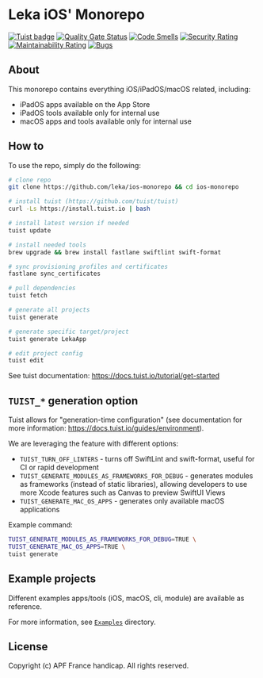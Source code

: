 # Leka iOS' Monorepo

[![Tuist badge](https://img.shields.io/badge/Powered%20by-Tuist-blue)](https://tuist.io) [![Quality Gate Status](https://sonarcloud.io/api/project_badges/measure?project=leka_ios-monorepo&metric=alert_status&token=ae37dc9610e171e3c40c43642f1697e2e5f05db4)](https://sonarcloud.io/summary/new_code?id=leka_ios-monorepo) [![Code Smells](https://sonarcloud.io/api/project_badges/measure?project=leka_ios-monorepo&metric=code_smells&token=ae37dc9610e171e3c40c43642f1697e2e5f05db4)](https://sonarcloud.io/summary/new_code?id=leka_ios-monorepo) [![Security Rating](https://sonarcloud.io/api/project_badges/measure?project=leka_ios-monorepo&metric=security_rating&token=ae37dc9610e171e3c40c43642f1697e2e5f05db4)](https://sonarcloud.io/summary/new_code?id=leka_ios-monorepo) [![Maintainability Rating](https://sonarcloud.io/api/project_badges/measure?project=leka_ios-monorepo&metric=sqale_rating&token=ae37dc9610e171e3c40c43642f1697e2e5f05db4)](https://sonarcloud.io/summary/new_code?id=leka_ios-monorepo) [![Bugs](https://sonarcloud.io/api/project_badges/measure?project=leka_ios-monorepo&metric=bugs&token=ae37dc9610e171e3c40c43642f1697e2e5f05db4)](https://sonarcloud.io/summary/new_code?id=leka_ios-monorepo)

## About

This monorepo contains everything iOS/iPadOS/macOS related, including:

- iPadOS apps available on the App Store
- iPadOS tools available only for internal use
- macOS apps and tools available only for internal use

## How to

To use the repo, simply do the following:

```bash
# clone repo
git clone https://github.com/leka/ios-monorepo && cd ios-monorepo

# install tuist (https://github.com/tuist/tuist)
curl -Ls https://install.tuist.io | bash

# install latest version if needed
tuist update

# install needed tools
brew upgrade && brew install fastlane swiftlint swift-format

# sync provisioning profiles and certificates
fastlane sync_certificates

# pull dependencies
tuist fetch

# generate all projects
tuist generate

# generate specific target/project
tuist generate LekaApp

# edit project config
tuist edit
```

See tuist documentation: <https://docs.tuist.io/tutorial/get-started>

## `TUIST_*` generation option

Tuist allows for "generation-time configuration" (see documentation for more information: https://docs.tuist.io/guides/environment).

We are leveraging the feature with different options:

- `TUIST_TURN_OFF_LINTERS` - turns off SwiftLint and swift-format, useful for CI or rapid development
- `TUIST_GENERATE_MODULES_AS_FRAMEWORKS_FOR_DEBUG` - generates modules as frameworks (instead of static libraries), allowing developers to use more Xcode features such as Canvas to preview SwiftUI Views
- `TUIST_GENERATE_MAC_OS_APPS` - generates only available macOS applications

Example command:

```bash
TUIST_GENERATE_MODULES_AS_FRAMEWORKS_FOR_DEBUG=TRUE \
TUIST_GENERATE_MAC_OS_APPS=TRUE \
tuist generate
```

## Example projects

Different examples apps/tools (iOS, macOS, cli, module) are available as reference.

For more information, see [`Examples`](./Examples/) directory.

## License

Copyright (c) APF France handicap. All rights reserved.
